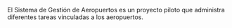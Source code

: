El Sistema de Gestión de Aeropuertos es un proyecto piloto que administra diferentes tareas vinculadas a los aeropuertos.